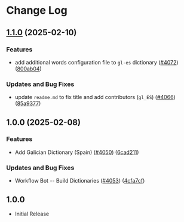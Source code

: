 # Change Log

## [1.1.0](https://github.com/khulnasoft/codetypo-dicts/compare/@codetypo/dict-gl-es@1.0.0...@codetypo/dict-gl-es@1.1.0) (2025-02-10)


### Features

* add additional words configuration file to `gl-es` dictionary ([#4072](https://github.com/khulnasoft/codetypo-dicts/issues/4072)) ([800ab04](https://github.com/khulnasoft/codetypo-dicts/commit/800ab04fd1b36f2b03db75e7b746ba01c5357909))


### Updates and Bug Fixes

* update `readme.md` to fix title and add contributors (`gl_ES`) ([#4066](https://github.com/khulnasoft/codetypo-dicts/issues/4066)) ([85a9377](https://github.com/khulnasoft/codetypo-dicts/commit/85a9377228c3c600fc10db401b42478ffce1daa1))

## 1.0.0 (2025-02-08)


### Features

* Add Galician Dictionary (Spain) ([#4050](https://github.com/khulnasoft/codetypo-dicts/issues/4050)) ([6cad211](https://github.com/khulnasoft/codetypo-dicts/commit/6cad21129716322b5bb889db4d9f21c66930c10b))


### Updates and Bug Fixes

* Workflow Bot -- Build Dictionaries ([#4053](https://github.com/khulnasoft/codetypo-dicts/issues/4053)) ([4cfa7cf](https://github.com/khulnasoft/codetypo-dicts/commit/4cfa7cf6cd4c346528a0778d56f8c50fb2408436))

## 1.0.0

- Initial Release

